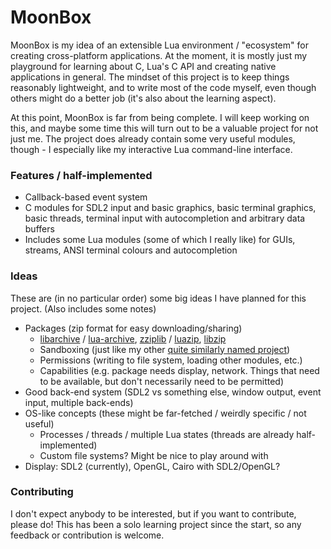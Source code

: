 # MoonBox
MoonBox is my idea of an extensible Lua environment / "ecosystem" for creating
cross-platform applications. At the moment, it is mostly just my playground
for learning about C, Lua's C API and creating native applications in
general. The mindset of this project is to keep things reasonably lightweight,
and to write most of the code myself, even though others might do a better
job (it's also about the learning aspect).

At this point, MoonBox is far from being complete. I will keep working on
this, and maybe some time this will turn out to be a valuable project for not
just me. The project does already contain some very useful modules,
though - I especially like my interactive Lua command-line interface.

### Features / half-implemented
- Callback-based event system
- C modules for SDL2 input and basic graphics, basic terminal graphics, basic
	threads, terminal input with autocompletion and arbitrary data buffers
- Includes some Lua modules (some of which I really like) for GUIs, streams,
	ANSI terminal colours and autocompletion

### Ideas
These are (in no particular order) some big ideas I have planned for this
project. (Also includes some notes)
- Packages (zip format for easy downloading/sharing)
	- [libarchive](https://github.com/libarchive/libarchive) /
		[lua-archive](https://github.com/brimworks/lua-archive),
		[zziplib](https://github.com/gdraheim/zziplib) /
		[luazip](https://github.com/mpeterv/luazip),
		[libzip](https://github.com/nih-at/libzip)
	- Sandboxing (just like my other
		[quite similarly named project](https://github.com/Dantevg/MoonBox))
	- Permissions (writing to file system, loading other modules, etc.)
	- Capabilities (e.g. package needs display, network. Things that need to
		be available, but don't necessarily need to be permitted)
- Good back-end system (SDL2 vs something else, window output, event input,
	multiple back-ends)
- OS-like concepts (these might be far-fetched / weirdly specific / not useful)
	- Processes / threads / multiple Lua states (threads are already
		half-implemented)
	- Custom file systems? Might be nice to play around with
- Display: SDL2 (currently), OpenGL, Cairo with SDL2/OpenGL?

### Contributing
I don't expect anybody to be interested, but if you want to contribute,
please do! This has been a solo learning project since the start, so any
feedback or contribution is welcome.
